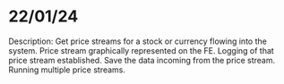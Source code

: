 # 22/01/24
Description:
Get price streams for a stock or currency flowing into the system.
Price stream graphically represented on the FE.
Logging of that price stream established.
Save the data incoming from the price stream.
Running multiple price streams.


